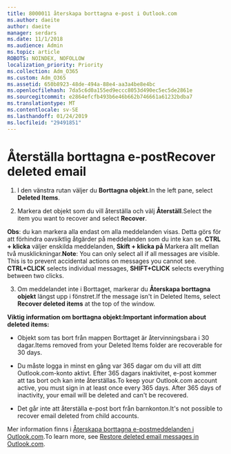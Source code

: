 ```yaml
---
title: 8000011 återskapa borttagna e-post i Outlook.com
ms.author: daeite
author: daeite
manager: serdars
ms.date: 11/1/2018
ms.audience: Admin
ms.topic: article
ROBOTS: NOINDEX, NOFOLLOW
localization_priority: Priority
ms.collection: Adm_O365
ms.custom: Adm_O365
ms.assetid: 650b8923-48de-494a-88e4-aa3a4be8e4bc
ms.openlocfilehash: 7da5c6d0a155ed9eccc8053d490ec5ec5de2861e
ms.sourcegitcommit: e2864efcfb493b6e46b662b746661a61232bdba7
ms.translationtype: MT
ms.contentlocale: sv-SE
ms.lasthandoff: 01/24/2019
ms.locfileid: "29491851"
---
```

# <a name="recover-deleted-email"></a><span data-ttu-id="981e4-102">Återställa borttagna e-post</span><span class="sxs-lookup"><span data-stu-id="981e4-102">Recover deleted email</span></span>

1. <span data-ttu-id="981e4-103">I den vänstra rutan väljer du **Borttagna objekt**.</span><span class="sxs-lookup"><span data-stu-id="981e4-103">In the left pane, select **Deleted Items**.</span></span> 
    
2. <span data-ttu-id="981e4-104">Markera det objekt som du vill återställa och välj **Återställ**.</span><span class="sxs-lookup"><span data-stu-id="981e4-104">Select the item you want to recover and select **Recover**.</span></span> 
  
 <span data-ttu-id="981e4-p101">**Obs**: du kan markera alla endast om alla meddelanden visas. Detta görs för att förhindra oavsiktlig åtgärder på meddelanden som du inte kan se. **CTRL + klicka** väljer enskilda meddelanden, **Skift + klicka på** Markera allt mellan två musklickningar.</span><span class="sxs-lookup"><span data-stu-id="981e4-p101">**Note**: You can only select all if all messages are visible. This is to prevent accidental actions on messages you cannot see. **CTRL+CLICK** selects individual messages, **SHIFT+CLICK** selects everything between two clicks.</span></span> 
    
3. <span data-ttu-id="981e4-108">Om meddelandet inte i Borttaget, markerar du **Återskapa borttagna objekt** längst upp i fönstret.</span><span class="sxs-lookup"><span data-stu-id="981e4-108">If the message isn't in Deleted Items, select **Recover deleted items** at the top of the window.</span></span> 
    
 <span data-ttu-id="981e4-109">**Viktig information om borttagna objekt:**</span><span class="sxs-lookup"><span data-stu-id="981e4-109">**Important information about deleted items:**</span></span>
  
- <span data-ttu-id="981e4-110">Objekt som tas bort från mappen Borttaget är återvinningsbara i 30 dagar.</span><span class="sxs-lookup"><span data-stu-id="981e4-110">Items removed from your Deleted Items folder are recoverable for 30 days.</span></span>
    
- <span data-ttu-id="981e4-p102">Du måste logga in minst en gång var 365 dagar om du vill att ditt Outlook.com-konto aktivt. Efter 365 dagars inaktivitet, e-post kommer att tas bort och kan inte återställas.</span><span class="sxs-lookup"><span data-stu-id="981e4-p102">To keep your Outlook.com account active, you must sign in at least once every 365 days. After 365 days of inactivity, your email will be deleted and can't be recovered.</span></span>
    
- <span data-ttu-id="981e4-113">Det går inte att återställa e-post bort från barnkonton.</span><span class="sxs-lookup"><span data-stu-id="981e4-113">It's not possible to recover email deleted from child accounts.</span></span>
    
<span data-ttu-id="981e4-114">Mer information finns i [Återskapa borttagna e-postmeddelanden i Outlook.com](https://go.microsoft.com/fwlink/p/?linkid=873117).</span><span class="sxs-lookup"><span data-stu-id="981e4-114">To learn more, see [Restore deleted email messages in Outlook.com](https://go.microsoft.com/fwlink/p/?linkid=873117).</span></span>
  

